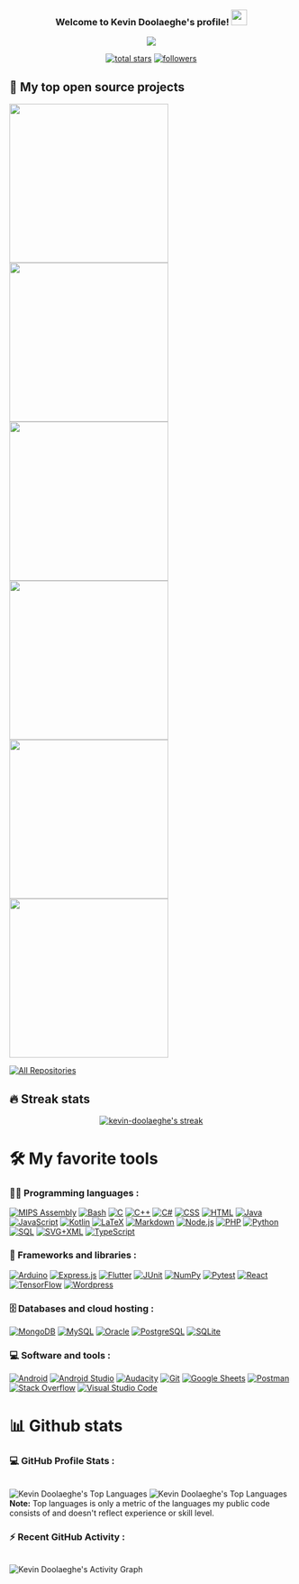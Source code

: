 <h3 align="center">
  Welcome to Kevin Doolaeghe's profile!
  <img src="https://media.giphy.com/media/hvRJCLFzcasrR4ia7z/giphy.gif" width="28">
</h3>

<!-- Typing SVG by DenverCoder1 - https://github.com/DenverCoder1/readme-typing-svg -->
<p align="center">
  <a href="https://github.com/kevin-doolaeghe?tab=repositories"><img src="https://readme-typing-svg.herokuapp.com/?lines=Full-stack%20web%20and%20app%20developer;Documentation%20writer;Always%20learning%20new%20things&font=Fira%20Code&center=true&width=440&height=45&color=08abc7&vCenter=true&size=22"></a>
</p>

<!-- Badges with custom icons - https://github.com/DenverCoder1/custom-icon-badges -->
<!-- Star counter - https://github.com/idealclover/GitHub-Star-Counter -->
<p align="center">
  <a href="https://github.com/kevin-doolaeghe?tab=repositories&sort=stargazers">
    <img alt="total stars" title="Total stars on GitHub" src="https://custom-icon-badges.herokuapp.com/badge/dynamic/json?logo=star&color=55960c&labelColor=488207&label=Stars&style=for-the-badge&query=%24.stars&url=https://api.github-star-counter.workers.dev/user/kevin-doolaeghe"/></a>
  <a href="https://github.com/kevin-doolaeghe?tab=followers">
    <img alt="followers" title="Follow me on Github" src="https://custom-icon-badges.herokuapp.com/github/followers/kevin-doolaeghe?color=236ad3&labelColor=1155ba&style=for-the-badge&logo=person-add&label=Follow&logoColor=white"/></a>
</p>

## 📘 My top open source projects

<!-- Repo info cards - https://github.com/anuraghazra/github-readme-stats -->
<p align="left">
  <a href="https://github.com/kevin-doolaeghe/rpi-server"><img width="282" src="https://denvercoder1-github-readme-stats.vercel.app/api/pin/?username=kevin-doolaeghe&repo=rpi-server&theme=nord&hide_border=true&show_icons=true"></a>
  <a href="https://github.com/kevin-doolaeghe/se2a5_tp_reseau"><img width="282" src="https://denvercoder1-github-readme-stats.vercel.app/api/pin/?username=kevin-doolaeghe&repo=se2a5_tp_reseau&theme=nord&hide_border=true&show_icons=true"></a>
  <a href="https://github.com/kevin-doolaeghe/NoSleepApp"><img width="282" src="https://denvercoder1-github-readme-stats.vercel.app/api/pin/?username=kevin-doolaeghe&repo=NoSleepApp&theme=nord&hide_border=true&show_icons=true"></a>
  <a href="https://github.com/kevin-doolaeghe/docker-compose-website"><img width="282" src="https://denvercoder1-github-readme-stats.vercel.app/api/pin/?username=kevin-doolaeghe&repo=docker-compose-website&theme=nord&hide_border=true&show_icons=true"></a>
  <a href="https://github.com/kevin-doolaeghe/se2a4_s8_projet_xmaze"><img width="282" src="https://denvercoder1-github-readme-stats.vercel.app/api/pin/?username=kevin-doolaeghe&repo=se2a4_s8_projet_xmaze&theme=nord&hide_border=true&show_icons=true"></a>
  <a href="https://github.com/kevin-doolaeghe/snir2-projet_drone_agricole"><img width="282" src="https://denvercoder1-github-readme-stats.vercel.app/api/pin/?username=kevin-doolaeghe&repo=snir2-projet_drone_agricole&theme=nord&hide_border=true&show_icons=true"></a>
</p>

<p align="left">
  <a href="https://github.com/kevin-doolaeghe?tab=repositories&sort=stargazers">
    <img alt="All Repositories" title="All Repositories" src="https://custom-icon-badges.herokuapp.com/badge/-All%20Repos-2962FF?style=for-the-badge&logoColor=white&logo=repo"/>
  </a>
</p>

## 🔥 Streak stats

<!-- GitHub Readme Streak Stats - https://github.com/DenverCoder1/github-readme-streak-stats -->
<p align="center">
  <a href="https://github.com/kevin-doolaeghe?tab=repositories">
    <img title="🔥 Get streak stats for your profile at git.io/streak-stats" alt="kevin-doolaeghe's streak" src="https://github-readme-streak-stats.herokuapp.com/?user=kevin-doolaeghe&theme=nord&hide_border=true"/>
  </a>
</p>

<!-- Some badges are from https://github.com/Ileriayo/markdown-badges -->

# **🛠️ My favorite tools**

### **👨‍💻 Programming languages :**

<p>
    <a href="https://github.com/search?q=user%3Akevin-doolaeghe+language%3Aassembly"><img alt="MIPS Assembly" src="https://custom-icon-badges.herokuapp.com/badge/Assembly-525252.svg?logo=asm-hex&logoColor=white"></a>
    <a href="https://github.com/search?q=user%3Akevin-doolaeghe+language%3Abash"><img alt="Bash" src="https://img.shields.io/badge/Bash-121011.svg?logo=gnu-bash&logoColor=white"></a>
    <a href="https://github.com/search?q=user%3Akevin-doolaeghe+language%3Ac"><img alt="C" src="https://custom-icon-badges.herokuapp.com/badge/C-03599C.svg?logo=c-in-hexagon&logoColor=white"></a>
    <a href="https://github.com/search?q=user%3Akevin-doolaeghe+language%3Acpp"><img alt="C++" src="https://custom-icon-badges.herokuapp.com/badge/C++-9C033A.svg?logo=cpp2&logoColor=white"></a>
    <a href="https://github.com/search?q=user%3Akevin-doolaeghe+language%3Acsharp"><img alt="C#" src="https://custom-icon-badges.herokuapp.com/badge/C%23-68217A.svg?logo=cs2&logoColor=white"></a>
    <a href="https://github.com/search?q=user%3Akevin-doolaeghe+language%3Acss"><img alt="CSS" src="https://img.shields.io/badge/CSS-1572B6.svg?logo=css3&logoColor=white"></a>
    <a href="https://github.com/search?q=user%3Akevin-doolaeghe+language%3Ahtml"><img alt="HTML" src="https://img.shields.io/badge/HTML-E34F26.svg?logo=html5&logoColor=white"></a>
    <a href="https://github.com/search?q=user%3Akevin-doolaeghe+language%3Ajava"><img alt="Java" src="https://img.shields.io/badge/Java-007396.svg?logo=java&logoColor=white"></a>
    <a href="https://github.com/search?q=user%3Akevin-doolaeghe+language%3Ajavascript"><img alt="JavaScript" src="https://img.shields.io/badge/JavaScript-F7DF1E.svg?logo=javascript&logoColor=black"></a>
    <a href="https://github.com/search?q=user%3Akevin-doolaeghe+language%3Akotlin"><img alt="Kotlin" src="https://img.shields.io/badge/Kotlin-0095D5.svg?logo=Kotlin&logoColor=white"></a>
    <a href="https://github.com/search?q=user%3Akevin-doolaeghe+language%3Atex"><img alt="LaTeX" src="https://img.shields.io/badge/LaTeX-008080.svg?logo=LaTeX&logoColor=white"></a>
    <a href="https://github.com/search?q=user%3Akevin-doolaeghe+language%3Amarkdown"><img alt="Markdown" src="https://img.shields.io/badge/Markdown-000000.svg?logo=markdown&logoColor=white"></a>
    <a href="https://github.com/search?q=user%3Akevin-doolaeghe+language%3Ajavascript"><img alt="Node.js" src="https://img.shields.io/badge/Node.js-43853D.svg?logo=node.js&logoColor=white"></a>
    <a href="https://github.com/search?q=user%3Akevin-doolaeghe+language%3Aphp"><img alt="PHP" src="https://img.shields.io/badge/PHP-777BB4.svg?logo=php&logoColor=white"></a>
    <a href="https://github.com/search?q=user%3Akevin-doolaeghe+language%3Apython"><img alt="Python" src="https://img.shields.io/badge/Python-14354C.svg?logo=python&logoColor=white"></a>
    <a href="https://github.com/search?q=user%3Akevin-doolaeghe+language%3Asql"><img alt="SQL" src="https://custom-icon-badges.herokuapp.com/badge/SQL-025E8C.svg?logo=database&logoColor=white"></a>
    <a href="https://github.com/search?q=user%3Akevin-doolaeghe+language%3Asvg"><img alt="SVG+XML" src="https://img.shields.io/badge/SVG%2BXML-e0982c.svg?logo=svg&logoColor=white"></a>
    <a href="https://github.com/search?q=user%3Akevin-doolaeghe+language%3AtypeScript"><img alt="TypeScript" src="https://img.shields.io/badge/TypeScript-007ACC.svg?logo=typescript&logoColor=white"></a>
</p>

### **🧰 Frameworks and libraries :**

<p>
    <a href="#"><img alt="Arduino" src="https://img.shields.io/badge/-Arduino-00979D?logo=Arduino&logoColor=white"></a>
    <a href="#"><img alt="Express.js" src="https://img.shields.io/badge/Express.js-404d59.svg?logo=express&logoColor=white"></a>
    <a href="#"><img alt="Flutter" src="https://img.shields.io/badge/Flutter-02569B.svg?logo=flutter&logoColor=white"></a>
    <a href="#"><img alt="JUnit" src="https://custom-icon-badges.herokuapp.com/badge/JUnit-25A162.svg?logo=check-circle&logoColor=white"></a>
    <a href="#"><img alt="NumPy" src="https://img.shields.io/badge/Numpy-013243.svg?logo=numpy&logoColor=white"></a>
    <a href="#"><img alt="Pytest" src="https://img.shields.io/badge/Pytest-0A9EDC.svg?logo=pytest&logoColor=white"></a>
    <a href="#"><img alt="React" src="https://img.shields.io/badge/React-20232a.svg?logo=react&logoColor=%2361DAFB"></a>
    <a href="#"><img alt="TensorFlow" src="https://img.shields.io/badge/TensorFlow-FF6F00.svg?logo=TensorFlow&logoColor=white"></a>
    <a href="#"><img alt="Wordpress" src="https://img.shields.io/badge/Wordpress-21759B?logo=wordpress&logoColor=white"></a>
</p>

### **🗄️ Databases and cloud hosting :**

<p>
    <a href="#"><img alt="MongoDB" src ="https://img.shields.io/badge/MongoDB-4ea94b.svg?logo=mongodb&logoColor=white"></a>
    <a href="#"><img alt="MySQL" src="https://img.shields.io/badge/MySQL-00f.svg?logo=mysql&logoColor=white"></a>
    <a href="#"><img alt="Oracle" src ="https://img.shields.io/badge/Oracle-F00000.svg?logo=oracle&logoColor=white"></a>
    <a href="#"><img alt="PostgreSQL" src ="https://img.shields.io/badge/PostgreSQL-316192.svg?logo=postgresql&logoColor=white"></a>
    <a href="#"><img alt="SQLite" src ="https://img.shields.io/badge/SQLite-07405e.svg?logo=sqlite&logoColor=white"></a>
</p>

### **💻 Software and tools :**

<p>
    <a href="#"><img alt="Android" src="https://img.shields.io/badge/Android-3DDC84?logo=android&logoColor=white"></a>
    <a href="#"><img alt="Android Studio" src="https://img.shields.io/badge/Android%20Studio-008678.svg?logo=android-studio&logoColor=white"></a>
    <a href="#"><img alt="Audacity" src="https://img.shields.io/badge/-Audacity-0000CC?logo=audacity&logoColor=white"></a>
    <a href="#"><img alt="Git" src="https://img.shields.io/badge/Git-F05033.svg?logo=git&logoColor=white"></a>
    <a href="#"><img alt="Google Sheets" src="https://img.shields.io/badge/Google%20Sheets-34A853.svg?logo=google%20sheets&logoColor=white"></a>
    <a href="#"><img alt="Postman" src="https://img.shields.io/badge/Postman-FF6C37?logo=postman&logoColor=white"></a>
    <a href="#"><img alt="Stack Overflow" src="https://img.shields.io/badge/-Stack%20Overflow-FE7A16?logo=stack-overflow&logoColor=white"></a>
    <a href="#"><img alt="Visual Studio Code" src="https://img.shields.io/badge/Visual%20Studio%20Code-0078d7.svg?logo=visual-studio-code&logoColor=white"></a>
</p>

# **📊 Github stats**

<p align="center">
  <!-- https://github.com/anuraghazra/github-readme-stats -->
  <h3>💻 GitHub Profile Stats :</h3>
  <br/>
  <img alt="Kevin Doolaeghe's Top Languages" src="https://denvercoder1-github-readme-stats.vercel.app/api/?username=kevin-doolaeghe&show_icons=true&count_private=true&theme=nord&hide_border=true"/>
  <!-- https://github.com/ashutosh00710/github-readme-activity-graph -->
  <img alt="Kevin Doolaeghe's Top Languages" src="https://github-readme-stats.vercel.app/api/top-langs/?username=kevin-doolaeghe&langs_count=8&layout=compact&theme=nord&hide_border=true&hide=Jupyter%20Notebook"/>
  <br/>
  <b>Note:</b> Top languages is only a metric of the languages my public code consists of and doesn't reflect experience or skill level.
  <br/>
</p>

<p align="center">
  <!-- https://github.com/ashutosh00710/github-readme-activity-graph -->
  <h3>⚡ Recent GitHub Activity :</h3>
  <br/>
  <img alt="Kevin Doolaeghe's Activity Graph" src="https://denvercoder1-activity-graph.herokuapp.com/graph/?username=kevin-doolaeghe&theme=nord&point=FFFFFF&hide_border=true"/>
  <br/>
</p>
